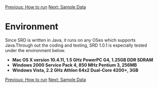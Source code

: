 <a href='http://code.google.com/p/simpleremotedesktop/wiki/How_to_run'>Previous: How to run</a>  <a href='http://code.google.com/p/simpleremotedesktop/wiki/Sample_Data'>Next: Sample Data</a>

<h1>Environment</h1>
Since SRD is written in Java, it runs on any OSes which supports Java.Through out the coding and testing, SRD 1.0.1 is especially tested under the environment below.

  * <b>Mac OS X version 10.4.11, 1.5 GHz PowerPC G4, 1.25GB DDR SDRAM</b>
  * <b>Windows 2000 Service Pack 4, 850 MHz Pentium 3, 256MB</b>
  * <b>Windows Vista, 2.2 GHz Athlon 64x2 Dual-Core 4200+, 3GB</b>


<a href='http://code.google.com/p/simpleremotedesktop/wiki/How_to_run'>Previous: How to run</a>  <a href='http://code.google.com/p/simpleremotedesktop/wiki/Sample_Data'>Next: Sample Data</a>